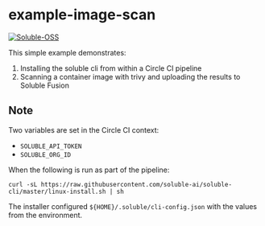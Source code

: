 # example-image-scan

[![Soluble-OSS](https://circleci.com/gh/soluble-oss/example-image-scan/tree/main.svg?style=svg)](https://circleci.com/gh/soluble-oss/example-image-scan)

This simple example demonstrates:

1) Installing the soluble cli from within a Circle CI pipeline
2) Scanning a container image with trivy and uploading the results to Soluble Fusion

## Note

Two variables are set in the Circle CI context:

* `SOLUBLE_API_TOKEN`
* `SOLUBLE_ORG_ID`

When the following is run as part of the pipeline:

`curl -sL https://raw.githubusercontent.com/soluble-ai/soluble-cli/master/linux-install.sh | sh`

The installer configured `${HOME}/.soluble/cli-config.json` with the values from the environment.

